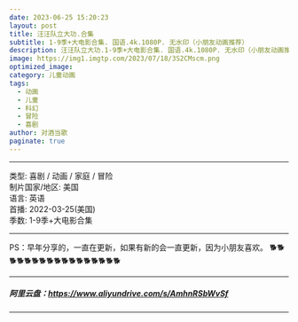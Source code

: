 ```yaml
---
date: 2023-06-25 15:20:23
layout: post
title: 汪汪队立大功.合集
subtitle: 1-9季+大电影合集. 国语.4k.1080P. 无水印（小朋友动画推荐）
description: 汪汪队立大功.1-9季+大电影合集. 国语.4k.1080P. 无水印（小朋友动画推荐）
image: https://img1.imgtp.com/2023/07/18/3S2CMscm.png
optimized_image: 
category: 儿童动画
tags:
  - 动画
  - 儿童
  - 科幻
  - 冒险
  - 喜剧
author: 对酒当歌
paginate: true
---
```


---

类型: 喜剧 / 动画 / 家庭 / 冒险  
制片国家/地区: 美国  
语言: 英语  
首播: 2022-03-25(美国)  
季数: 1-9季+大电影合集  

---

PS：早年分享的，一直在更新，如果有新的会一直更新，因为小朋友喜欢。
🐕🐕🐕🐕🐕🐕🐕🐕🐕🐕🐕🐕🐕🐕🐕🐕🐕

---

##### 阿里云盘：<https://www.aliyundrive.com/s/AmhnRSbWvSf>

---
